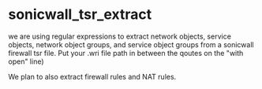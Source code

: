 # sonicwall_tsr_extract
we are using regular expressions to extract network objects, service objects, network object groups, and service object groups from a sonicwall firewall tsr file. Put your .wri file path in between the qoutes on the "with open" line)

We plan to also extract firewall rules and NAT rules. 
